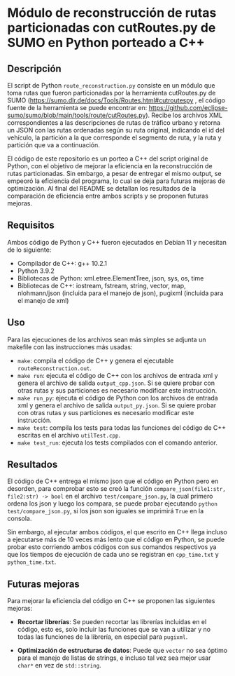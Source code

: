 # Módulo de reconstrucción de rutas particionadas con cutRoutes.py de SUMO en Python porteado a C++

## Descripción

El script de Python `route_reconstruction.py` consiste en un módulo que toma rutas que fueron particionadas por la herramienta cutRoutes.py de SUMO (https://sumo.dlr.de/docs/Tools/Routes.html#cutroutespy , 
el código fuente de la herramienta se puede encontrar en: https://github.com/eclipse-sumo/sumo/blob/main/tools/route/cutRoutes.py). Recibe los archivos XML correspondientes a las descripciones
de rutas de tráfico urbano y retorna un JSON con las rutas ordenadas según su ruta original, indicando el id del vehículo, la partición a la que corresponde el segmento de ruta, y la ruta y partición
que va a continuación.

El código de este repositorio es un porteo a C++ del script original de Python, con el objetivo de mejorar la eficiencia en la reconstrucción de rutas particionadas. Sin embargo, a pesar de entregar el mismo output, se empeoró la eficiencia del programa, lo cual se deja para futuras mejoras de optimización. Al final del README se detallan los resultados de la comparación de eficiencia entre ambos scripts y se proponen futuras mejoras.

## Requisitos

Ambos código de Python y C++ fueron ejecutados en Debian 11 y necesitan de lo siguiente:

- Compilador de C++: g++ 10.2.1
- Python 3.9.2
- Bibliotecas de Python: xml.etree.ElementTree, json, sys, os, time
- Bibliotecas de C++: iostream, fstream, string, vector, map, nlohmann/json (incluida para el manejo de json), pugixml (incluida para el manejo de xml)

## Uso

Para las ejecuciones de los archivos sean más simples se adjunta un makefile con las instrucciones más usadas:

- `make`: compila el código de C++ y genera el ejecutable `routeReconstruction.out`.
- `make run`: ejecuta el código de C++ con los archivos de entrada xml y genera el archivo de salida `output_cpp.json`. Si se quiere probar con otras rutas y sus particiones es necesario modificar este instrucción.
- `make run_py`: ejecuta el código de Python con los archivos de entrada xml y genera el archivo de salida `output_py.json`. Si se quiere probar con otras rutas y sus particiones es necesario modificar este instrucción.
- `make test`: compila los tests para todas las funciones del código de C++ escritas en el archivo `utilTest.cpp`.
- `make test_run`: ejecuta los tests compilados con el comando anterior.

## Resultados

El código de C++ entrega el mismo json que el código en Python pero en desorden, para comprobar esto se creó la función `compare_json(file1:str, file2:str) -> bool` en el archivo `test/compare_json.py`, la cual primero ordena los json y luego los compara, se puede probar ejecutando `python test/compare_json.py`, si los json son iguales se imprimirá `True` en la consola.

Sin embargo, al ejecutar ambos códigos, el que escrito en C++ llega incluso a ejecutarse más de 10 veces más lento que el código en Python, se puede probar esto corriendo ambos códigos con sus comandos respectivos ya que los tiempos de ejecución de cada uno se registran en `cpp_time.txt` y `python_time.txt`.

## Futuras mejoras

Para mejorar la eficiencia del código en C++ se proponen las siguientes mejoras:

- **Recortar librerías**: Se pueden recortar las librerías incluidas en el código, esto es, solo incluir las funciones que se van a utilizar y no todas las funciones de la librería, en especial para `pugixml`.

- **Optimización de estructuras de datos**: Puede que ``vector`` no sea óptimo para el manejo de listas de strings, e incluso tal vez sea mejor usar `char*` en vez de `std::string`.